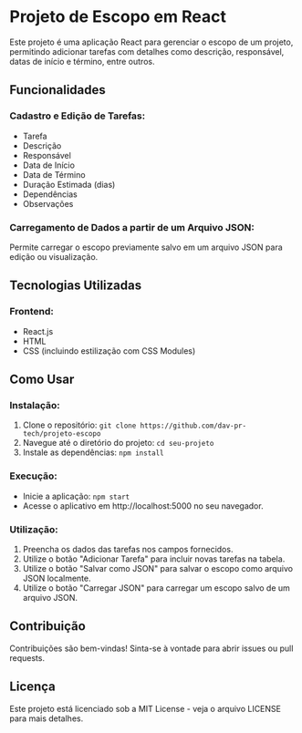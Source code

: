 # Projeto de Escopo em React

Este projeto é uma aplicação React para gerenciar o escopo de um projeto, permitindo adicionar tarefas com detalhes como descrição, responsável, datas de início e término, entre outros.

## Funcionalidades

### Cadastro e Edição de Tarefas:

- Tarefa
- Descrição
- Responsável
- Data de Início
- Data de Término
- Duração Estimada (dias)
- Dependências
- Observações

### Carregamento de Dados a partir de um Arquivo JSON:

Permite carregar o escopo previamente salvo em um arquivo JSON para edição ou visualização.

## Tecnologias Utilizadas

### Frontend:

- React.js
- HTML
- CSS (incluindo estilização com CSS Modules)

## Como Usar

### Instalação:

1. Clone o repositório: `git clone https://github.com/dav-pr-tech/projeto-escopo`
2. Navegue até o diretório do projeto: `cd seu-projeto`
3. Instale as dependências: `npm install`

### Execução:

- Inicie a aplicação: `npm start`
- Acesse o aplicativo em http://localhost:5000 no seu navegador.

### Utilização:

1. Preencha os dados das tarefas nos campos fornecidos.
2. Utilize o botão "Adicionar Tarefa" para incluir novas tarefas na tabela.
3. Utilize o botão "Salvar como JSON" para salvar o escopo como arquivo JSON localmente.
4. Utilize o botão "Carregar JSON" para carregar um escopo salvo de um arquivo JSON.

## Contribuição

Contribuições são bem-vindas! Sinta-se à vontade para abrir issues ou pull requests.

## Licença

Este projeto está licenciado sob a MIT License - veja o arquivo LICENSE para mais detalhes.
